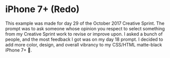 # iPhone 7+ (Redo)

This example was made for day 29 of the October 2017 Creative Sprint. The prompt was to ask someone whose opinion you respect to select something from my Creative Sprint work to revise or improve upon. I asked a bunch of people, and the most feedback I got was on my day 18 prompt. I decided to add more color, design, and overall vibrancy to my CSS/HTML matte-black iPhone 7+ 📱.